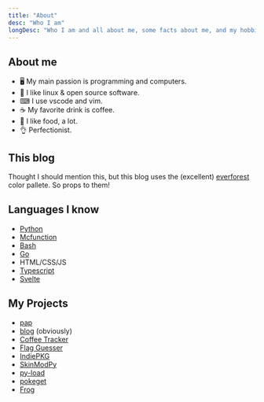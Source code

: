 ```yaml
---
title: "About"
desc: "Who I am"
longDesc: "Who I am and all about me, some facts about me, and my hobbies."
---
```


## About me

-   🖥 My main passion is programming and computers.
-   🐧 I like linux & open source software.
-   ⌨ I use vscode and vim.
-   ☕ My favorite drink is coffee.
-   🍝 I like food, a lot.
-   👌 Perfectionist.

## This blog

Thought I should mention this, but this blog uses the (excellent) [everforest](https://github.com/sainnhe/everforest) color pallete.
So props to them!

## Languages I know

-   [Python](https://python.org)
-   [Mcfunction](https://minecraft.net)
-   [Bash](https://www.gnu.org/software/bash/)
-   [Go](https://go.dev/)
-   HTML/CSS/JS
-   [Typescript](https://www.typescriptlang.org/)
-   [Svelte](https://svelte.dev/)

## My Projects

-   [pap](https://github.com/talwat/pap)
-   [blog](https://github.com/talwat/blog) (obviously)
-   [Coffee Tracker](https://github.com/talwat/coffee-tracker)
-   [Flag Guesser](https://github.com/talwat/flag-guesser)
-   [IndiePKG](https://github.com/talwat/indiepkg)
-   [SkinModPy](https://github.com/talwat/skinmodpy)
-   [py-load](https://github.com/talwat/py-load)
-   [pokeget](https://github.com/talwat/pokeget)
-   [Frog](https://github.com/talwat/frog)
